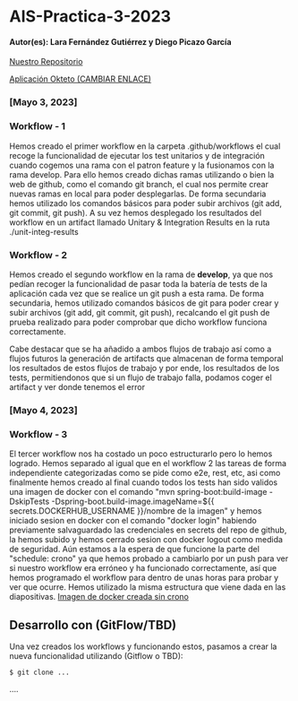 # AIS-Practica-3-2023
#### Autor(es): Lara Fernández Gutiérrez y Diego Picazo García 

[Nuestro Repositorio](https://github.com/Laara2705/ais-l.fernandezgu.2020-d.picazo.2020-2023)

[Aplicación Okteto (CAMBIAR ENLACE)](https://books-maes95.cloud.okteto.net/)

### [Mayo 3, 2023]
### Workflow - 1 
Hemos creado el primer workflow en la carpeta .github/workflows el cual recoge la funcionalidad de ejecutar los test unitarios y de integración cuando cogemos una rama con el patron feature y la fusionamos con la rama develop. Para ello hemos creado dichas ramas utilizando o bien la web de github, como el comando git branch, el cual nos permite crear nuevas ramas en local para poder desplegarlas. De forma secundaria hemos utilizado los comandos básicos para poder subir archivos (git add, git commit, git push). A su vez hemos desplegado los resultados del workflow en un artifact llamado Unitary & Integration Results en la ruta ./unit-integ-results

### Workflow - 2
Hemos creado el segundo workflow en la rama de **develop**, ya que nos pedían recoger la funcionalidad de pasar toda la batería de tests de la aplicación cada vez que se realice un git push a esta rama. De forma secundaria, hemos utilizado comandos básicos de git para poder crear y subir archivos (git add, git commit, git push), recalcando el git push de prueba realizado para poder comprobar que dicho workflow funciona correctamente.

Cabe destacar que se ha añadido a ambos flujos de trabajo así como a flujos futuros la generación de artifacts que almacenan de forma temporal los resultados de estos flujos de trabajo y por ende, los resultados de los tests, permitiendonos que si un flujo de trabajo falla, podamos coger el artifact y ver donde tenemos el error

### [Mayo 4, 2023]
### Workflow - 3
El tercer workflow nos ha costado un poco estructurarlo pero lo hemos logrado. Hemos separado al igual que en el workflow 2 las tareas de forma independiente categorizadas como se pide como e2e, rest, etc, asi como finalmente hemos creado al final cuando todos los tests han sido validos una imagen de docker con el comando "mvn spring-boot:build-image -DskipTests -Dspring-boot.build-image.imageName=${{ secrets.DOCKERHUB_USERNAME }}/nombre de la imagen" y hemos iniciado sesion en docker con el comando "docker login" habiendo previamente salvaguardado las credenciales en secrets del repo de github, la hemos subido y hemos cerrado sesion con docker logout como medida de seguridad. Aún estamos a la espera de que funcione la parte del "schedule: crono" ya que hemos probado a cambiarlo por un push para ver si nuestro workflow era erróneo y ha funcionado correctamente, así que hemos programado el workflow para dentro de unas horas para probar y ver que ocurre. Hemos utilizado la misma estructura que viene dada en las diapositivas.
[Imagen de docker creada sin crono](https://hub.docker.com/r/gu4re/books-reviewer)

## Desarrollo con (GitFlow/TBD)

Una vez creados los workflows y funcionando estos, pasamos a crear la nueva funcionalidad utilizando (Gitflow o TBD):

```
$ git clone ...
```

....
